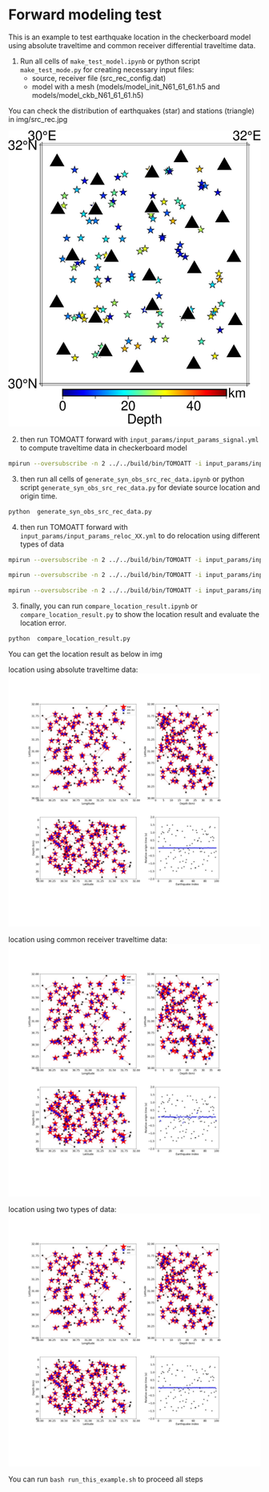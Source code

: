 # Forward modeling test 

This is an example to test earthquake location in the checkerboard model using absolute traveltime and common receiver differential traveltime data.

1. Run all cells of `make_test_model.ipynb` or python script `make_test_mode.py` for creating necessary input files: 
    - source, receiver file (src_rec_config.dat)
    - model with a mesh (models/model_init_N61_61_61.h5 and models/model_ckb_N61_61_61.h5)

You can check the distribution of earthquakes (star) and stations (triangle) in img/src_rec.jpg

![](img/src_rec.jpg)

2. then run TOMOATT forward with `input_params/input_params_signal.yml` to compute traveltime data in checkerboard model
``` bash
mpirun --oversubscribe -n 2 ../../build/bin/TOMOATT -i input_params/input_params_signal.yml
```
3. then run all cells of `generate_syn_obs_src_rec_data.ipynb` or python script `generate_syn_obs_src_rec_data.py` for deviate source location and origin time.
``` bash
python  generate_syn_obs_src_rec_data.py
```

4. then run TOMOATT forward with `input_params/input_params_reloc_XX.yml` to do relocation using different types of data
``` bash
mpirun --oversubscribe -n 2 ../../build/bin/TOMOATT -i input_params/input_params_reloc_abs.yml
```
``` bash
mpirun --oversubscribe -n 2 ../../build/bin/TOMOATT -i input_params/input_params_reloc_cr.yml
```
``` bash
mpirun --oversubscribe -n 2 ../../build/bin/TOMOATT -i input_params/input_params_reloc_abs_cr.yml
```

3. finally, you can run `compare_location_result.ipynb` or `compare_location_result.py` to show the location result and evaluate the location error. 
``` bash
python  compare_location_result.py
```

You can get the location result as below in img

location using absolute traveltime data:
![](img/reloc_abs.jpg)

location using common receiver traveltime data:
![](img/reloc_cr.jpg)

location using two types of data:
![](img/reloc_abs_cr.jpg)


You can run `bash run_this_example.sh` to proceed all steps



